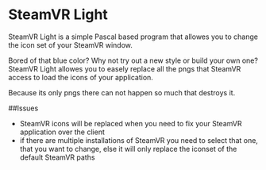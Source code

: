 # SteamVR Light

SteamVR Light is a simple Pascal based program that allowes you to change the icon set of your SteamVR window.

Bored of that blue color? Why not try out a new style or build your own one?
SteamVR Light allowes you to easely replace all the pngs that SteamVR access to load the icons of your application.

Because its only pngs there can not happen so much that destroys it.


##Issues

- SteamVR icons will be replaced when you need to fix your SteamVR application over the client
- if there are multiple installations of SteamVR you need to select that one, that you want to change, else it will only replace the iconset of the default SteamVR paths
